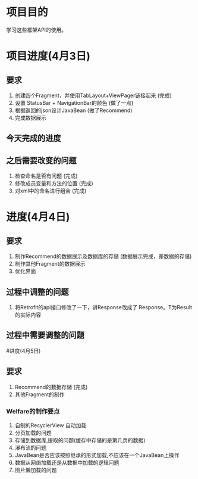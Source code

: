 # 项目目的

学习这些框架API的使用。

# 项目进度(4月3日)

## 要求

1. 创建四个Fragment，并使用TabLayout+ViewPager链接起来 (完成)
2. 设置 StatusBar + NavigationBar的颜色 (做了一点)
3. 根据返回的json设计JavaBean (做了Recommend)
4. 完成数据展示

## 今天完成的进度

## 之后需要改变的问题

1. 检查命名是否有问题  (完成)
2. 修改成员变量和方法的位置  (完成)
3. 对xml中的命名进行组合 (完成)

# 进度(4月4日)

## 要求

1. 制作Recommend的数据展示及数据库的存储 (数据展示完成，差数据的存储)
2. 制作其他Fragment的数据展示
3. 优化界面

## 过程中调整的问题

1. 将Retrofit的api接口修改了一下，讲Response改成了 Response<T>。T为Result的实际内容

## 过程中需要调整的问题

#进度(4月5日)

## 要求

1. Recommend的数据存储 (完成)
2. 其他Fragment的制作

### Welfare的制作要点

1. 自制的RecyclerView 自动加载
2. 分页加载的问题
3. 存储到数据库,提取的问题(缓存中存储的是第几页的数据)
4. 瀑布流的问题
5. JavaBean是否应该按照继承的形式加载,不应该在一个JavaBean上操作
6. 数据从网络加载还是从数据中加载的逻辑问题
7. 图片懒加载的问题